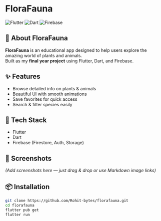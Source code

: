 # FloraFauna

![Flutter](https://img.shields.io/badge/Flutter-02569B?style=for-the-badge&logo=flutter&logoColor=white)
![Dart](https://img.shields.io/badge/Dart-0175C2?style=for-the-badge&logo=dart&logoColor=white)
![Firebase](https://img.shields.io/badge/Firebase-FFCA28?style=for-the-badge&logo=firebase&logoColor=white)

## 🌿 About FloraFauna
**FloraFauna** is an educational app designed to help users explore the amazing world of plants and animals.  
Built as my **final year project** using Flutter, Dart, and Firebase.

## ✨ Features
- Browse detailed info on plants & animals  
- Beautiful UI with smooth animations  
- Save favorites for quick access  
- Search & filter species easily

## 🚀 Tech Stack
- Flutter  
- Dart  
- Firebase (Firestore, Auth, Storage)

## 📸 Screenshots
*(Add screenshots here — just drag & drop or use Markdown image links)*

## 📦 Installation

```bash
git clone https://github.com/Rohit-bytes/florafauna.git
cd florafauna
flutter pub get
flutter run
